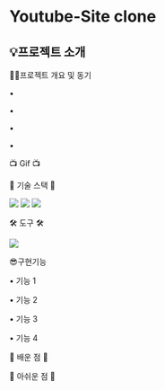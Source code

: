 # Youtube-Site clone

<h2>💡프로젝트 소개</h2>

✍🏻프로젝트 개요 및 동기 

• 

• 

• 

• 


📺 Gif 📺</br>



🎀 기술 스택 🎀 

<img src="https://img.shields.io/badge/HTML5-E34F26?style=flat-square&logo=html5&logoColor=white"/> <img src="https://img.shields.io/badge/CSS3-1572B6?style=flat-square&logo=css3&logoColor=white"/> <img src="https://img.shields.io/badge/JavaScript-F7DF1E?style=flat-square&logo=javascript&logoColor=white"/> 

🛠 도구 🛠 

<img src="https://img.shields.io/badge/Visual Studio Code-007ACC?style=flat-square&logo=visualstudiocode&logoColor=white"/>

😎구현기능



• 기능 1 </br>


• 기능 2</br>


• 기능 3</br>


• 기능 4 </br>



🫠 배운 점 🫠




🫠 아쉬운 점 🫠
